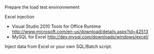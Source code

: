 
Prepare the load test environnement

Excel injection

* Visual Studio 2010 Tools for Office Runtime http://www.microsoft.com/en-us/download/details.aspx?id=42513
* MySQL for Excel http://dev.mysql.com/downloads/windows/excel/

Inject data from Excel or your own SQL/Batch script.

